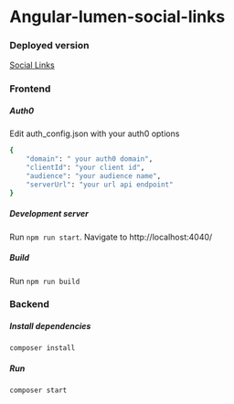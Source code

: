 # Angular-lumen-social-links

### Deployed version

<a href="https://lumen-social-links.herokuapp.com/" target="_blank">Social Links</a>

### Frontend

##### Auth0
Edit auth_config.json with your auth0 options
```sh 
{
    "domain": " your auth0 domain",
    "clientId": "your client id",
    "audience": "your audience name",
    "serverUrl": "your url api endpoint"
}
```

##### Development server
Run `npm run start`. Navigate to http://localhost:4040/

##### Build
Run `npm run build`

### Backend

##### Install dependencies

`composer install`

##### Run 
`composer start`